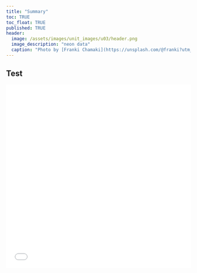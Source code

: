 ```yaml
---
title: "Summary"
toc: TRUE
toc_float: TRUE
published: TRUE
header:
  image: /assets/images/unit_images/u03/header.png
  image_description: "neon data"
  caption: "Photo by [Franki Chamaki](https://unsplash.com/@franki?utm_source=unsplash&amp;utm_medium=referral&amp;utm_content=creditCopyText) [from unsplash](https://unsplash.com/s/photos/data?utm_source=unsplash&amp;utm_medium=referral&amp;utm_content=creditCopyText)"
---
```

## Test

<iframe src="/moer-base-python/assets/tests/unit06/for.html" width="100%" height="500px" style="border:none;"></iframe>


